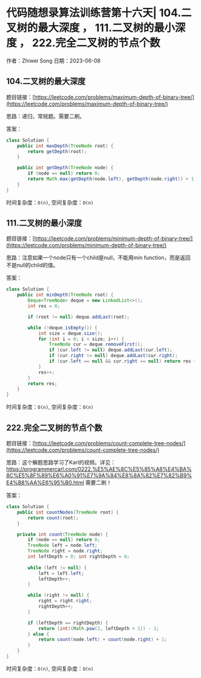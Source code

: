 # 代码随想录算法训练营第十六天| 104.二叉树的最大深度 ， 111.二叉树的最小深度 ， 222.完全二叉树的节点个数 
作者：Zhiwei Song 
日期：2023-06-08

## 104.二叉树的最大深度
题目链接：[https://leetcode.com/problems/maximum-depth-of-binary-tree/](https://leetcode.com/problems/maximum-depth-of-binary-tree/)

思路：递归，常规题。需要二刷。

答案：

```java
class Solution {
    public int maxDepth(TreeNode root) {
        return getDepth(root);
    }

    public int getDepth(TreeNode node) {
        if (node == null) return 0;
        return Math.max(getDepth(node.left), getDepth(node.right)) + 1;
    }
}
```

时间复杂度：``O(n)``, 空间复杂度：``O(n)``

## 111.二叉树的最小深度
题目链接：[https://leetcode.com/problems/minimum-depth-of-binary-tree/](https://leetcode.com/problems/minimum-depth-of-binary-tree/)

思路：注意如果一个node只有一个child是null，不能用min function，而是返回不是null的child的值。

答案：

```java
class Solution {
    public int minDepth(TreeNode root) {
        Deque<TreeNode> deque = new LinkedList<>();
        int res = 0;

        if (root != null) deque.addLast(root);

        while (!deque.isEmpty()) {
            int size = deque.size();
            for (int i = 0; i < size; i++) {
                TreeNode cur = deque.removeFirst();
                if (cur.left != null) deque.addLast(cur.left);
                if (cur.right != null) deque.addLast(cur.right);
                if (cur.left == null && cur.right == null) return res + 1;
            }
            res++;
        }
        return res;
    }
}
```

时间复杂度：``O(n)``, 空间复杂度：``O(n)``

## 222.完全二叉树的节点个数
题目链接：[https://leetcode.com/problems/count-complete-tree-nodes/](https://leetcode.com/problems/count-complete-tree-nodes/)

思路：这个解题思路学习了Karl的视频。详见：https://programmercarl.com/0222.%E5%AE%8C%E5%85%A8%E4%BA%8C%E5%8F%89%E6%A0%91%E7%9A%84%E8%8A%82%E7%82%B9%E4%B8%AA%E6%95%B0.html
需要二刷！

答案：

```java
class Solution {
    public int countNodes(TreeNode root) {
        return count(root);
    }

    private int count(TreeNode node) {
        if (node == null) return 0;
        TreeNode left = node.left;
        TreeNode right = node.right;
        int leftDepth = 0; int rightDepth = 0;
        
        while (left != null) {
            left = left.left;
            leftDepth++;
        }

        while (right != null) {
            right = right.right;
            rightDepth++;
        }

        if (leftDepth == rightDepth) {
            return (int)(Math.pow(2, leftDepth + 1)) - 1;
        } else {
            return count(node.left) + count(node.right) + 1;
        }
    }
}
```

时间复杂度：``O(n)``, 空间复杂度：``O(n)``
